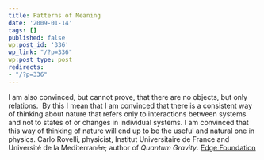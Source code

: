 ```yaml
---
title: Patterns of Meaning
date: '2009-01-14'
tags: []
published: false
wp:post_id: '336'
wp_link: "/?p=336"
wp:post_type: post
redirects:
- "/?p=336"
---
```


I am also convinced, but cannot prove, that there are no objects, but only relations.  By this I mean that I am convinced that there is a consistent way of thinking about nature that refers only to interactions between systems and not to states of or changes in individual systems. I am convinced that this way of thinking of nature will end up to be the useful and natural one in physics. Carlo Rovelli, physicist, Institut Universitaire de France and Université de la Mediterranée; author of _Quantum Gravity_. [Edge Foundation](http://edge.com)
